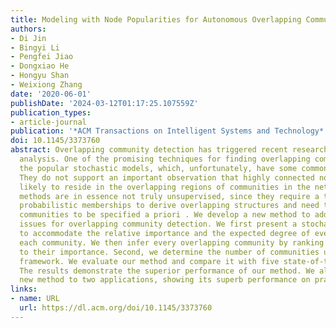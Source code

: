 ```yaml
---
title: Modeling with Node Popularities for Autonomous Overlapping Community Detection
authors:
- Di Jin
- Bingyi Li
- Pengfei Jiao
- Dongxiao He
- Hongyu Shan
- Weixiong Zhang
date: '2020-06-01'
publishDate: '2024-03-12T01:17:25.107559Z'
publication_types:
- article-journal
publication: '*ACM Transactions on Intelligent Systems and Technology*'
doi: 10.1145/3373760
abstract: Overlapping community detection has triggered recent research in network
  analysis. One of the promising techniques for finding overlapping communities is
  the popular stochastic models, which, unfortunately, have some common drawbacks.
  They do not support an important observation that highly connected nodes are more
  likely to reside in the overlapping regions of communities in the network. These
  methods are in essence not truly unsupervised, since they require a threshold on
  probabilistic memberships to derive overlapping structures and need the number of
  communities to be specified a priori . We develop a new method to address these
  issues for overlapping community detection. We first present a stochastic model
  to accommodate the relative importance and the expected degree of every node in
  each community. We then infer every overlapping community by ranking the nodes according
  to their importance. Second, we determine the number of communities under the Bayesian
  framework. We evaluate our method and compare it with five state-of-the-art methods.
  The results demonstrate the superior performance of our method. We also apply this
  new method to two applications, showing its superb performance on practical problems.
links:
- name: URL
  url: https://dl.acm.org/doi/10.1145/3373760
---
```

